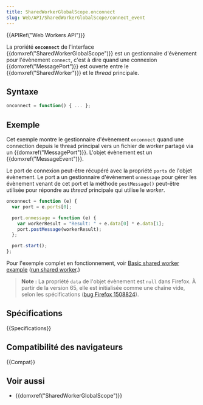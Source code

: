 ```yaml
---
title: SharedWorkerGlobalScope.onconnect
slug: Web/API/SharedWorkerGlobalScope/connect_event
---
```


{{APIRef("Web Workers API")}}

La proriété **`onconnect`** de l'interface {{domxref("SharedWorkerGlobalScope")}} est un gestionnaire d'évènement pour l'évènement `connect`, c'est à dire quand une connexion {{domxref("MessagePort")}} est ouverte entre le {{domxref("SharedWorker")}} et le _thread_ principale.

## Syntaxe

```js
onconnect = function() { ... };
```

## Exemple

Cet exemple montre le gestionnaire d'évènement `onconnect` quand une connection depuis le thread principal vers un fichier de _worker_ partagé via un {{domxref("MessagePort")}}. L'objet évènement est un {{domxref("MessageEvent")}}.

Le port de connexion peut-être récupéré avec la propriété `ports` de l'objet évènement. Le port a un gestionnaire d'évènement `onmessage` pour gérer les évènement venant de cet port et la méthode `postMessage()` peut-être utilisée pour répondre au _thread_ principale qui utilise le _worker_.

```js
onconnect = function (e) {
  var port = e.ports[0];

  port.onmessage = function (e) {
    var workerResult = "Result: " + e.data[0] * e.data[1];
    port.postMessage(workerResult);
  };

  port.start();
};
```

Pour l'exemple complet en fonctionnement, voir [Basic shared worker example](https://github.com/mdn/simple-shared-worker) ([run shared worker](http://mdn.github.io/simple-shared-worker/).)

> **Note :** La propriété `data` de l'objet évènement est `null` dans Firefox. À partir de la version 65, elle est initialisée comme une chaîne vide, selon les spécifications ([bug Firefox 1508824](https://bugzil.la/1508824)).

## Spécifications

{{Specifications}}

## Compatibilité des navigateurs

{{Compat}}

## Voir aussi

- {{domxref("SharedWorkerGlobalScope")}}

